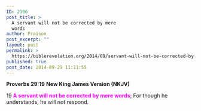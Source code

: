 ```yaml
---
ID: 2106
post_title: >
  A servant will not be corrected by mere
  words
author: Praison
post_excerpt: ""
layout: post
permalink: >
  https://biblerevelation.org/2014/09/servant-will-not-be-corrected-by-mere-words/
published: true
post_date: 2014-09-29 11:11:55
---
```

<strong>Proverbs 29:19</strong>
<strong> New King James Version (NKJV)</strong>

19 <span style="color: #ff00ff;"><strong>A servant will not be corrected by mere words</strong></span>;
For though he understands, he will not respond.